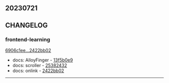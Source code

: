 ## 20230721

## CHANGELOG

### frontend-learning

[6906c1ee...2422bb02](https://github.com/zhbhun/frontend-learning/compare/6906c1ee...2422bb02)

* docs: AlloyFinger - [13f5b0e9](https://github.com/zhbhun/frontend-learning/commit/13f5b0e955f963edcf19b1e8965b40a2fa265eb7)
* docs: scroller - [25382432](https://github.com/zhbhun/frontend-learning/commit/25382432263760796e83be3cd666e841206b38ce)
* docs: onlink - [2422bb02](https://github.com/zhbhun/frontend-learning/commit/2422bb029f13a07911bf854025cb94bbd4dbf98b)

---

